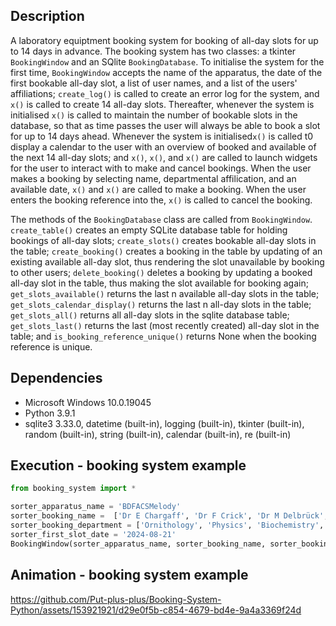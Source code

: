 ## Description 
A laboratory equiptment booking system for booking of all-day slots for up to 14 days in advance. The booking system has two classes: a tkinter `BookingWindow` and an SQlite  `BookingDatabase`. To initialise the system for the first time, `BookingWindow` accepts the name of the apparatus, the date of the first bookable all-day slot, a list of user names, and a list of the users' affiliations; `create_log()` is called to create an error log for the system, and `x()` is called to create 14 all-day slots.  Thereafter, whenever the system is initialised `x()` is called to maintain the number of bookable slots in the database, so that as time passes the user will always be able to book a slot for up to 14 days ahead. Whenever the system is initialised`x()` is called t0 display a calendar to the user with an overview of booked and available of the next 14 all-day slots; and `x()`, `x()`, and `x()` are  called to launch widgets for the user to interact with to make and cancel bookings. When the user makes a booking by selecting name, departmental affilication, and an available date, `x()` and `x()` are called to make a booking. When the user enters the booking reference into the, `x()` is called to cancel the booking.       

The methods of the `BookingDatabase` class are called from `BookingWindow`. `create_table()` creates an empty SQLite database table for holding bookings of all-day slots; `create_slots()` creates bookable all-day slots in the table; `create_booking()` creates a booking in the table by updating of an existing available all-day slot, thus rendering the slot unavailable by booking to other users; `delete_booking()` deletes a booking by updating a booked all-day slot in the table, thus making the slot available for booking again; `get_slots_available()` returns the last n available all-day slots in the table; `get_slots_calendar_display()` returns the last n all-day slots in the table; `get_slots_all()` returns all all-day slots in the sqlite database table; `get_slots_last()` returns the last (most recently created) all-day slot in the table; and `is_booking_reference_unique()` returns None when the booking reference is unique.  


## Dependencies
* Microsoft Windows 10.0.19045
* Python 3.9.1
* sqlite3 3.33.0, datetime (built-in), logging (built-in), tkinter (built-in), random (built-in), string (built-in), calendar (built-in), re (built-in)
 
## Execution - booking system example   
```python
from booking_system import *

sorter_apparatus_name = 'BDFACSMelody'
sorter_booking_name =  ['Dr E Chargaff', 'Dr F Crick', 'Dr M Delbrück', 'Dr L Pauling', 'Dr J Watson'] 
sorter_booking_department = ['Ornithology', 'Physics', 'Biochemistry', 'Chemistry']
sorter_first_slot_date = '2024-08-21'
BookingWindow(sorter_apparatus_name, sorter_booking_name, sorter_booking_department, sorter_first_slot_date)
```

## Animation - booking system example
https://github.com/Put-plus-plus/Booking-System-Python/assets/153921921/d29e0f5b-c854-4679-bd4e-9a4a3369f24d




